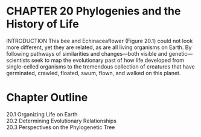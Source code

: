 # CHAPTER 20 Phylogenies and the History of Life

INTRODUCTION This bee and Echinaceaflower (Figure 20.1) could not look more different, yet they are related, as are all living organisms on Earth. By following pathways of similarities and changes—both visible and genetic—scientists seek to map the evolutionary past of how life developed from single-celled organisms to the tremendous collection of creatures that have germinated, crawled, floated, swum, flown, and walked on this planet.

# Chapter Outline

20.1 Organizing Life on Earth   
20.2 Determining Evolutionary Relationships   
20.3 Perspectives on the Phylogenetic Tree